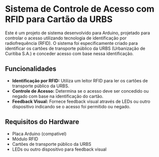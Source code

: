 # Sistema de Controle de Acesso com RFID para Cartão da URBS

Este é um projeto de sistema desenvolvido para Arduino, projetado para controlar o acesso utilizando tecnologia de identificação por radiofrequência (RFID). O sistema foi especificamente criado para identificar os cartões de transporte público da URBS (Urbanização de Curitiba S.A.) e conceder acesso com base nessa identificação.

## Funcionalidades

- **Identificação por RFID:** Utiliza um leitor RFID para ler os cartões de transporte público da URBS.
- **Controle de Acesso:** Determina se o acesso deve ser concedido ou negado com base na identificação do cartão.
- **Feedback Visual:** Fornece feedback visual através de LEDs ou outro dispositivo indicando se o acesso foi permitido ou negado.

## Requisitos do Hardware

- Placa Arduino (compatível)
- Módulo RFID
- Cartões de transporte público da URBS
- LEDs ou outro dispositivo para feedback visual
